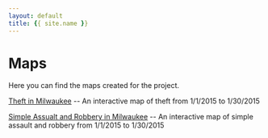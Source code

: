 ```yaml
---
layout: default
title: {{ site.name }}
---
```

# Maps

Here you can find the maps created for the project.

[Theft in Milwaukee](../newMap/index.html) -- An interactive map of theft from 1/1/2015 to 1/30/2015 

[Simple Assualt and Robbery in Milwaukee](./assault_and_robbery.html) -- An interactive map of simple assault and robbery from 1/1/2015 to 1/30/2015

